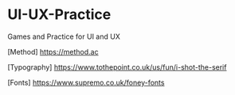 # UI-UX-Practice
Games and Practice for UI and UX

[Method] https://method.ac

[Typography] https://www.tothepoint.co.uk/us/fun/i-shot-the-serif 

[Fonts] https://www.supremo.co.uk/foney-fonts


